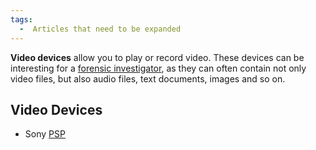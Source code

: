 ```yaml
---
tags:
  -  Articles that need to be expanded
---
```

**Video devices** allow you to play or record video. These devices can
be interesting for a [forensic
investigator](forensic_investigator.md), as they can often
contain not only video files, but also audio files, text documents,
images and so on.

## Video Devices

- Sony [PSP](psp.md)